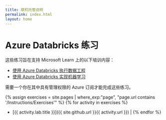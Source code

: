 ```yaml
---
title: 联机托管说明
permalink: index.html
layout: home
---
```


# Azure Databricks 练习

这些练习旨在支持 Microsoft Learn 上的以下培训内容：

- [使用 Azure Databricks 执行数据工程](https://learn.microsoft.com/training/paths/data-engineer-azure-databricks/)
- [使用 Azure Databricks 实现机器学习](https://learn.microsoft.com/training/paths/build-operate-machine-learning-solutions-azure-databricks/)

需要一个你在其中具有管理权限的 Azure 订阅才能完成这些练习。

{% assign exercises = site.pages | where_exp:"page", "page.url contains '/Instructions/Exercises'" %} {% for activity in exercises  %}
- [{{ activity.lab.title }}]({{ site.github.url }}{{ activity.url }}) | {% endfor %}